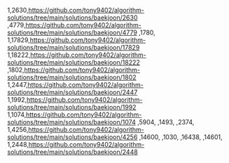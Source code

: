 1,2630,https://github.com/tony9402/algorithm-solutions/tree/main/solutions/baekjoon/2630
,4779,https://github.com/tony9402/algorithm-solutions/tree/main/solutions/baekjoon/4779
,1780,
1,17829,https://github.com/tony9402/algorithm-solutions/tree/main/solutions/baekjoon/17829
1,18222,https://github.com/tony9402/algorithm-solutions/tree/main/solutions/baekjoon/18222
,1802,https://github.com/tony9402/algorithm-solutions/tree/main/solutions/baekjoon/1802
1,2447,https://github.com/tony9402/algorithm-solutions/tree/main/solutions/baekjoon/2447
1,1992,https://github.com/tony9402/algorithm-solutions/tree/main/solutions/baekjoon/1992
1,1074,https://github.com/tony9402/algorithm-solutions/tree/main/solutions/baekjoon/1074
,5904,
,1493,
,2374,
1,4256,https://github.com/tony9402/algorithm-solutions/tree/main/solutions/baekjoon/4256
,14600,
,1030,
,16438,
,14601,
1,2448,https://github.com/tony9402/algorithm-solutions/tree/main/solutions/baekjoon/2448